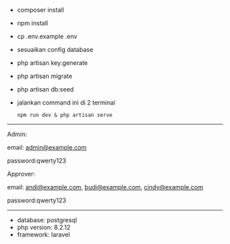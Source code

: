 -   composer install
-   npm install

-   cp .env.example .env
-   sesuaikan config database
-   php artisan key:generate
-   php artisan migrate
-   php artisan db:seed

-   jalankan command ini di 2 terminal

    `npm run dev & php artisan serve`

---

Admin:

email: admin@example.com

password:qwerty123

Approver:

email: andi@example.com, budi@example.com, cindy@example.com

password:qwerty123

---

-   database: postgresql
-   php version: 8.2.12
-   framework: laravel
